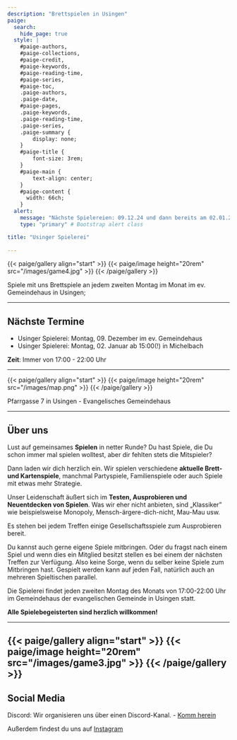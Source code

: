 ```yaml
---
description: "Brettspielen in Usingen"
paige:
  search:
    hide_page: true
  style: |
    #paige-authors,
    #paige-collections,
    #paige-credit,
    #paige-keywords,
    #paige-reading-time,
    #paige-series,
    #paige-toc,
    .paige-authors,
    .paige-date,
    #paige-pages,
    .paige-keywords,
    .paige-reading-time,
    .paige-series,
    .paige-summary {
        display: none;
    }
    #paige-title {
        font-size: 3rem;
    }
    #paige-main {
        text-align: center;
    }
    #paige-content {
      width: 66ch;
    }
  alert: 
    message: "Nächste Spielereien: 09.12.24 und dann bereits am 02.01.25"
    type: "primary" # Bootstrap alert class

title: "Usinger Spielerei"
  
---
```


{{< paige/gallery align="start" >}}
{{< paige/image height="20rem" src="/images/game4.jpg" >}}
{{< /paige/gallery >}}

Spiele mit uns Brettspiele an jedem zweiten Montag im Monat im ev. Gemeindehaus in Usingen; 

--- 

## Nächste Termine

<div style="text-align:left">
<ul>
<li> Usinger Spielerei: Montag, 09. Dezember im ev. Gemeindehaus</li>
<li> Usinger Spielerei: Montag, 02. Januar ab 15:00(!) in Michelbach</li>
</ul>
</div>
<b>Zeit</b>: Immer von 17:00 - 22:00 Uhr

---

{{< paige/gallery align="start" >}}
{{< paige/image height="20rem" src="/images/map.png" >}}
{{< /paige/gallery >}}

Pfarrgasse 7 in Usingen - Evangelisches Gemeindehaus

---

## Über uns

Lust auf gemeinsames **Spielen** in netter Runde? Du hast Spiele, die Du schon immer mal spielen wolltest, aber dir fehlten stets die Mitspieler? 

Dann laden wir dich herzlich ein. Wir spielen verschiedene **aktuelle Brett- und Kartenspiele**, manchmal Partyspiele, Familienspiele oder auch Spiele mit etwas mehr Strategie.

Unser Leidenschaft äußert sich im **Testen, Ausprobieren und Neuentdecken von Spielen**. Was wir eher nicht anbieten, sind „Klassiker” wie beispielsweise Monopoly, Mensch-ärgere-dich-nicht, Mau-Mau usw.

Es stehen bei jedem Treffen einige Gesellschaftsspiele zum Ausprobieren bereit. 

Du kannst auch gerne eigene Spiele mitbringen. Oder du fragst nach einem Spiel und wenn dies ein Mitglied besitzt stellen es bei einem der nächsten Treffen zur Verfügung. Also keine Sorge, wenn du selber keine Spiele zum Mitbringen hast. Gespielt werden kann auf jeden Fall, natürlich auch an mehreren Spieltischen parallel.

Die Spielerei findet jeden zweiten Montag des Monats von 17:00-22:00 Uhr im Gemeindehaus der evangelischen Gemeinde in Usingen statt.

**Alle Spielebegeisterten sind herzlich willkommen!**

---
{{< paige/gallery align="start" >}}
{{< paige/image height="20rem" src="/images/game3.jpg" >}}
{{< /paige/gallery >}}
---

## Social Media

Discord: Wir organisieren uns über einen Discord-Kanal. - [Komm herein](https://discord.gg/fQzCzA2qPP)

Außerdem findest du uns auf [Instagram](https://www.instagram.com/usinger_spielerei/)
